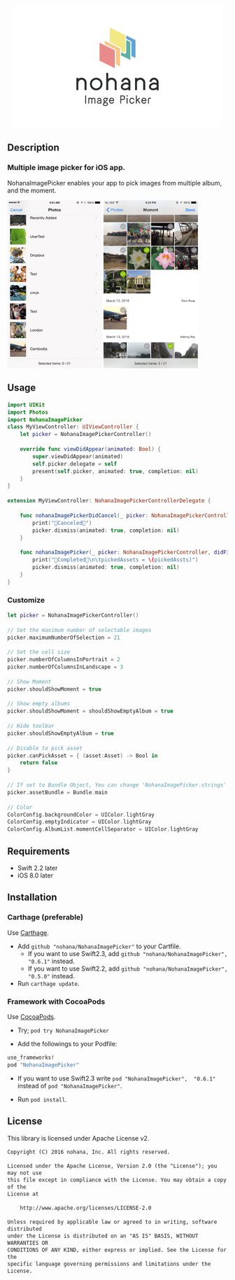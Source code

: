 <p align="center"><img src="./Images/logo.png" width="480" height="280" /></p>

## Description

### Multiple image picker for iOS app.

NohanaImagePicker enables your app to pick images from multiple album, and the moment.

<img src="./Images/collection.gif" width="216" /> <img src="./Images/moment.png" width="216" />

## Usage

```swift
import UIKit
import Photos
import NohanaImagePicker
class MyViewController: UIViewController {
    let picker = NohanaImagePickerController()

    override func viewDidAppear(animated: Bool) {
        super.viewDidAppear(animated)
        self.picker.delegate = self
        present(self.picker, animated: true, completion: nil)
    }
}

extension MyViewController: NohanaImagePickerControllerDelegate {

    func nohanaImagePickerDidCancel(_ picker: NohanaImagePickerController) {
        print("🐷Canceled🙅")
        picker.dismiss(animated: true, completion: nil)
    }

    func nohanaImagePicker(_ picker: NohanaImagePickerController, didFinishPickingPhotoKitAssets pickedAssts :[PHAsset]) {
        print("🐷Completed🙆\n\tpickedAssets = \(pickedAssts)")
        picker.dismiss(animated: true, completion: nil)
    }
}
```

### Customize

```swift
let picker = NohanaImagePickerController()

// Set the maximum number of selectable images
picker.maximumNumberOfSelection = 21

// Set the cell size
picker.numberOfColumnsInPortrait = 2
picker.numberOfColumnsInLandscape = 3

// Show Moment
picker.shouldShowMoment = true

// Show empty albums
picker.shouldShowMoment = shouldShowEmptyAlbum = true

// Hide toolbar
picker.shouldShowEmptyAlbum = true

// Disable to pick asset
picker.canPickAsset = { (asset:Asset) -> Bool in
    return false
}

// If set to Bundle Object, You can change 'NohanaImagePicker.strings' and 'NohanaImagePicker.xcassets'.
picker.assetBundle = Bundle.main

// Color
ColorConfig.backgroundColor = UIColor.lightGray
ColorConfig.emptyIndicator = UIColor.lightGray
ColorConfig.AlbumList.momentCellSeparator = UIColor.lightGray
```

## Requirements

- Swift 2.2 later
- iOS 8.0 later

## Installation

### Carthage (preferable)

Use [Carthage](https://github.com/Carthage/Carthage).

- Add `github "nohana/NohanaImagePicker"` to your Cartfile.
  - If you want to use Swift2.3, add `github "nohana/NohanaImagePicker", "0.6.1"` instead.
  - If you want to use Swift2.2, add `github "nohana/NohanaImagePicker", "0.5.0"` instead.
- Run `carthage update`.

### Framework with CocoaPods

Use [CocoaPods](https://cocoapods.org/).

- Try; ``pod try NohanaImagePicker``

- Add the followings to your Podfile:

```ruby
use_frameworks!
pod "NohanaImagePicker"
```

- If you want to use Swift2.3 write `pod "NohanaImagePicker",  "0.6.1"` instead of `pod "NohanaImagePicker"`.

- Run `pod install`.

## License

This library is licensed under Apache License v2.

```
Copyright (C) 2016 nohana, Inc. All rights reserved.

Licensed under the Apache License, Version 2.0 (the "License"); you may not use
this file except in compliance with the License. You may obtain a copy of the
License at

    http://www.apache.org/licenses/LICENSE-2.0

Unless required by applicable law or agreed to in writing, software distributed
under the License is distributed on an "AS IS" BASIS, WITHOUT WARRANTIES OR
CONDITIONS OF ANY KIND, either express or implied. See the License for the
specific language governing permissions and limitations under the License.
```
